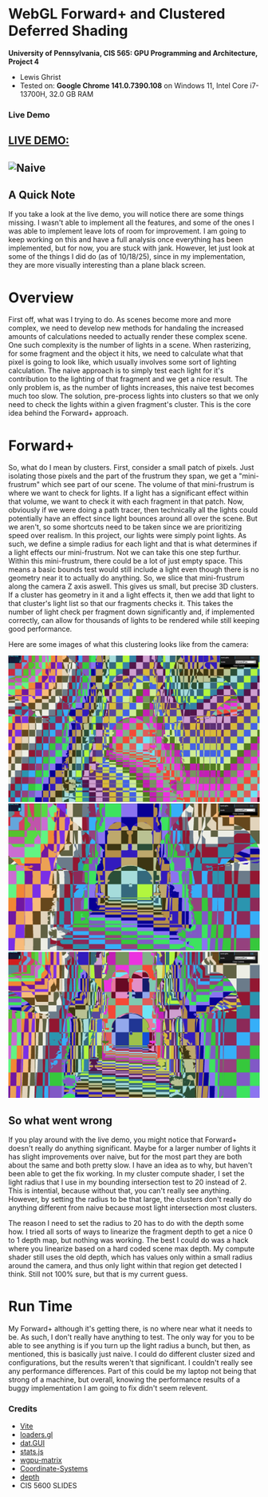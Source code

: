 WebGL Forward+ and Clustered Deferred Shading
======================

**University of Pennsylvania, CIS 565: GPU Programming and Architecture, Project 4**

* Lewis Ghrist
* Tested on: **Google Chrome 141.0.7390.108** on
  Windows 11, Intel Core i7-13700H, 32.0 GB RAM

### Live Demo

[LIVE DEMO:](https://siwel-cg.github.io/Project4-WebGPU-Forward-Plus-and-Clustered-Deferred/)
---

![Naive](IMAGES/Naive1k_V1.png)
---
## A Quick Note
If you take a look at the live demo, you will notice there are some things missing. I wasn't able to implement all the features, and some of the ones I was able to implement leave lots of room for improvement. I am going to keep working on this and have a full analysis once everything has been implemented, but for now, you are stuck with jank. However, let just look at some of the things I did do (as of 10/18/25), since in my implementation, they are more visually interesting than a plane black screen.

# Overview
First off, what was I trying to do. As scenes become more and more complex, we need to develop new methods for handaling the increased amounts of calculations needed to actually render these complex scene. One such complexity is the number of lights in a scene. When rasterizing, for some fragment and the object it hits, we need to calculate what that pixel is going to look like, which usually involves some sort of lighting calculation. The naive approach is to simply test each light for it's contribution to the lighting of that fragment and we get a nice result. The only problem is, as the number of lights increases, this naive test becomes much too slow. The solution, pre-process lights into clusters so that we only need to check the lights within a given fragment's cluster. This is the core idea behind the Forward+ approach. 

# Forward+
So, what do I mean by clusters. First, consider a small patch of pixels. Just isolating those pixels and the part of the frustrum they span, we get a "mini-frustrum" which see part of our scene. The volume of that mini-frustrum is where we want to check for lights. If a light has a significant effect within that volume, we want to check it with each fragment in that patch. Now, obviously if we were doing a path tracer, then technically all the lights could potentially have an effect since light bounces around all over the scene. But we aren't, so some shortcuts need to be taken since we are prioritizing speed over realism. In this project, our lights were simply point lights. As such, we define a simple radius for each light and that is what determines if a light effects our mini-frustrum. Not we can take this one step furthur. Within this mini-frustrum, there could be a lot of just empty space. This means a basic bounds test would still include a light even though there is no geometry near it to actually do anything. So, we slice that mini-frustrum along the camera Z axis aswell. This gives us small, but precise 3D clusters. If a cluster has geometry in it and a light effects it, then we add that light to that cluster's light list so that our fragments checks it. This takes the number of light check per fragment down significantly and, if implemented correctly, can allow for thousands of lights to be rendered while still keeping good performance. 

Here are some images of what this clustering looks like from the camera:

![Clusters 64 64 128](IMAGES/CLUSTERS_64_64_128.png)
![Clusters 128 128 128](IMAGES/CLUSTERS_128_128_128.png)
![Clusters 128 128 256](IMAGES/CLUSTERS_128_128_256.png)

## So what went wrong
If you play around with the live demo, you might notice that Forward+ doesn't really do anything significant. Maybe for a larger number of lights it has slight improvements over naive, but for the most part they are both about the same and both pretty slow. I have an idea as to why, but haven't been able to get the fix working. In my cluster compute shader, I set the light radius that I use in my bounding intersection test to 20 instead of 2. This is intential, because without that, you can't really see anything. However, by setting the radius to be that large, the clusters don't really do anything different from naive because most light intersection most clusters. 

The reason I need to set the radius to 20 has to do with the depth some how. I tried all sorts of ways to linearize the fragment depth to get a nice 0 to 1 depth map, but nothing was working. The best I could do was a hack where you linearize based on a hard coded scene max depth. My compute shader still uses the old depth, which has values only within a small radius around the camera, and thus only light within that region get detected I think. Still not 100% sure, but that is my current guess. 

# Run Time
My Forward+ although it's getting there, is no where near what it needs to be. As such, I don't really have anything to test. The only way for you to be able to see anything is if you turn up the light radius a bunch, but then, as mentioned, this is basically just naive. I could do different cluster sized and configurations, but the results weren't that significant. I couldn't really see any performance differences. Part of this could be my laptop not being that strong of a machine, but overall, knowing the performance results of a buggy implementation I am going to fix didn't seem relevent.

### Credits

- [Vite](https://vitejs.dev/)
- [loaders.gl](https://loaders.gl/)
- [dat.GUI](https://github.com/dataarts/dat.gui)
- [stats.js](https://github.com/mrdoob/stats.js)
- [wgpu-matrix](https://github.com/greggman/wgpu-matrix)
- [Coordinate-Systems](https://learnopengl.com/Getting-started/Coordinate-Systems)
- [depth](https://matthewmacfarquhar.medium.com/webgpu-rendering-part-3-depth-testing-39d4c9ae5bbd)
- CIS 5600 SLIDES 
